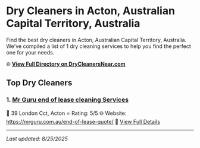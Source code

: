 # Dry Cleaners in Acton, Australian Capital Territory, Australia

Find the best dry cleaners in Acton, Australian Capital Territory, Australia. We've compiled a list of 1 dry cleaning services to help you find the perfect one for your needs.

🌐 **[View Full Directory on DryCleanersNear.com](https://drycleanersnear.com/city/Australia/Australian%20Capital%20Territory/Acton)**

## Top Dry Cleaners

### 1. [Mr Guru end of lease cleaning Services](https://drycleanersnear.com/dryCleaner/68a289b1e025a3a8d28d3cee/mr-guru-end-of-lease-cleaning-services)
📍 39 London Cct, Acton
⭐ Rating: 5/5
🌐 Website: https://mrguru.com.au/end-of-lease-quote/
🔗 [View Full Details](https://drycleanersnear.com/dryCleaner/68a289b1e025a3a8d28d3cee/mr-guru-end-of-lease-cleaning-services)


---

*Last updated: 8/25/2025*
